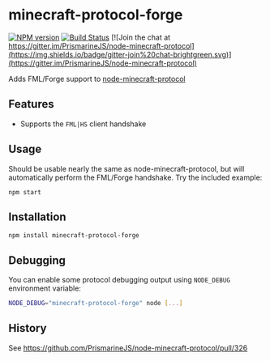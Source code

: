 # minecraft-protocol-forge
[![NPM version](https://img.shields.io/npm/v/minecraft-protocol-forge.svg)](http://npmjs.com/package/minecraft-protocol-forge)
[![Build Status](https://img.shields.io/circleci/project/deathcap/node-minecraft-protocol-forge/master.svg)](https://circleci.com/gh/deathcap/node-minecraft-protocol-forge)
[![Join the chat at https://gitter.im/PrismarineJS/node-minecraft-protocol](https://img.shields.io/badge/gitter-join%20chat-brightgreen.svg)](https://gitter.im/PrismarineJS/node-minecraft-protocol)

Adds FML/Forge support to [node-minecraft-protocol](https://github.com/PrismarineJS/node-minecraft-protocol)

## Features

* Supports the `FML|HS` client handshake

## Usage

Should be usable nearly the same as node-minecraft-protocol, but will
automatically perform the FML/Forge handshake. Try the included example:

    npm start

## Installation

`npm install minecraft-protocol-forge`

## Debugging

You can enable some protocol debugging output using `NODE_DEBUG` environment variable:

```bash
NODE_DEBUG="minecraft-protocol-forge" node [...]
```

## History

See https://github.com/PrismarineJS/node-minecraft-protocol/pull/326
